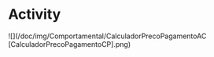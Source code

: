 # Activity

![](/doc/img/Comportamental/CalculadorPrecoPagamentoAC [CalculadorPrecoPagamentoCP].png)

